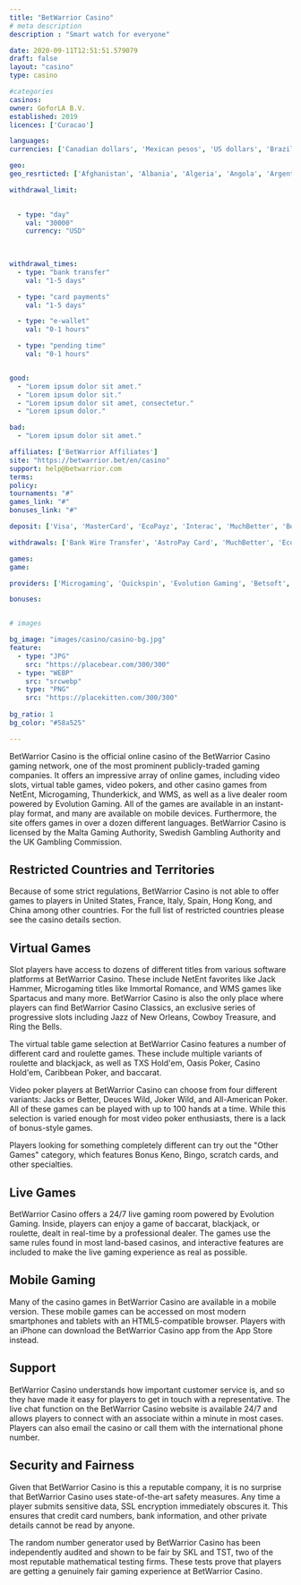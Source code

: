 ```yaml
---
title: "BetWarrior Casino"
# meta description
description : "Smart watch for everyone"

date: 2020-09-11T12:51:51.579079
draft: false
layout: "casino" 
type: casino

#categories
casinos: 
owner: GoforLA B.V.
established: 2019
licences: ['Curacao']

languages: 
currencies: ['Canadian dollars', 'Mexican pesos', 'US dollars', 'Brazilian reals', 'Chilean pesos', 'Peruvian nuevos soles']

geo: 
geo_resrticted: ['Afghanistan', 'Albania', 'Algeria', 'Angola', 'Argentina', 'Armenia', 'Australia', 'Australian Capital Territory', 'New South Wales', 'Northern Territory', 'Queensland', 'South Australia', 'Tasmania', 'Victoria', 'Western Australia', 'Austria', 'Azerbaijan', 'Bahamas', 'Belarus', 'Belgium', 'Bosnia and Herzegovina', 'Botswana', 'Bulgaria', 'Cambodia', 'Croatia', 'Czech Republic', 'Denmark', 'Estonia', 'Ethiopia', 'France', 'Georgia', 'Germany', 'Baden-Württemberg', 'Bayern', 'Berlin', 'Brandenburg', 'Bremen', 'Hamburg', 'Hessen', 'Mecklenburg-Vorpommern', 'Niedersachsen', 'Nordrhein-Westfalen', 'Rheinland-Pfalz', 'Saarland', 'Sachsen', 'Sachsen-Anhalt', 'Schleswig-Holstein', 'Thüringen', 'Ghana', 'Guyana', 'Hong Kong', 'Hungary', 'Iran', 'Iraq', 'Israel', 'Italy', 'Kazakhstan', 'Kosovo', 'Kuwait', 'Laos', 'Latvia', 'Lebanon', 'Libya', 'Lithuania', 'Macedonia', 'Malaysia', 'Moldova', 'Montenegro', 'Myanmar [Burma]', 'Namibia', 'Netherlands', 'Netherlands Antilles', 'Nicaragua', 'North Korea', 'Pakistan', 'Papua New Guinea', 'Philippines', 'Poland', 'Portugal', 'Puerto Rico', 'Serbia', 'Singapore', 'Slovakia', 'Slovenia', 'South Sudan', 'Spain', 'Sri Lanka', 'Sudan', 'Sweden', 'Switzerland', 'Syria', 'Taiwan', 'Trinidad and Tobago', 'Tunisia', 'Turkmenistan', 'Uganda', 'Ukraine', 'United Kingdom', 'United States', 'Alabama', 'Alaska', 'American Samoa', 'Arizona', 'Arkansas', 'California', 'Colorado', 'Connecticut', 'Delaware', 'District of Columbia', 'Florida', 'Georgia(US)', 'Guam', 'Hawaii', 'Idaho', 'Illinois', 'Indiana', 'Iowa', 'Kansas', 'Kentucky', 'Louisiana', 'Maine', 'Maryland', 'Massachusetts', 'Michigan', 'Minnesota', 'Mississippi', 'Missouri', 'Montana', 'Nebraska', 'Nevada', 'New Hampshire', 'New Jersey', 'New Mexico', 'New York', 'North Carolina', 'North Dakota', 'Northern Mariana Islands', 'Ohio', 'Oklahoma', 'Oregon', 'Pennsylvania', 'Rhode Island', 'South Carolina', 'South Dakota', 'Tennessee', 'Texas', 'U.S. Virgin Islands', 'Utah', 'Vermont', 'Virginia', 'Washington', 'West Virginia', 'Wisconsin', 'Wyoming', 'Uzbekistan', 'Yemen', 'Zimbabwe']

withdrawal_limit:

  
  - type: "day"
    val: "30000"
    currency: "USD"
  
  

withdrawal_times:
  - type: "bank transfer"
    val: "1-5 days"

  - type: "card payments"
    val: "1-5 days"

  - type: "e-wallet"
    val: "0-1 hours"

  - type: "pending time"
    val: "0-1 hours"


good:
  - "Lorem ipsum dolor sit amet."
  - "Lorem ipsum dolor sit."
  - "Lorem ipsum dolor sit amet, consectetur."
  - "Lorem ipsum dolor."

bad:
  - "Lorem ipsum dolor sit amet."

affiliates: ['BetWarrior Affiliates']
site: "https://betwarrior.bet/en/casino"
support: help@betwarrior.com
terms:
policy:
tournaments: "#"
games_link: "#"
bonuses_link: "#"

deposit: ['Visa', 'MasterCard', 'EcoPayz', 'Interac', 'MuchBetter', 'Boleto', 'AstroPay Card', 'Pago Efectivo', 'oxxo', 'Bank Wire Transfer', 'Todito Cash']

withdrawals: ['Bank Wire Transfer', 'AstroPay Card', 'MuchBetter', 'EcoPayz', 'Interac']

games: 
game:

providers: ['Microgaming', 'Quickspin', 'Evolution Gaming', 'Betsoft', 'Ezugi', 'Habanero', 'Pragmatic Play', 'PariPlay', 'EGT Interactive', 'Lega', 'MGA', 'Red Rake Gaming', 'Spinomenal', 'Wazdan']

bonuses:


# images

bg_image: "images/casino/casino-bg.jpg"  
feature:
  - type: "JPG" 
    src: "https://placebear.com/300/300"
  - type: "WEBP"
    src: "srcwebp"
  - type: "PNG"
    src: "https://placekitten.com/300/300"  
 
bg_ratio: 1 
bg_color: "#58a525"  

---
```


BetWarrior Casino is the official online casino of the BetWarrior Casino gaming network, one of the most prominent publicly-traded gaming companies. It offers an impressive array of online games, including video slots, virtual table games, video pokers, and other casino games from NetEnt, Microgaming, Thunderkick, and WMS, as well as a live dealer room powered by Evolution Gaming. All of the games are available in an instant-play format, and many are available on mobile devices. Furthermore, the site offers games in over a dozen different languages. BetWarrior Casino is licensed by the Malta Gaming Authority, Swedish Gambling Authority and the UK Gambling Commission.

## Restricted Countries and Territories
Because of some strict regulations, BetWarrior Casino is not able to offer games to players in United States, France, Italy, Spain, Hong Kong, and China among other countries. For the full list of restricted countries please see the casino details section.

## Virtual Games
Slot players have access to dozens of different titles from various software platforms at BetWarrior Casino. These include NetEnt favorites like Jack Hammer, Microgaming titles like Immortal Romance, and WMS games like Spartacus and many more. BetWarrior Casino is also the only place where players can find BetWarrior Casino Classics, an exclusive series of progressive slots including Jazz of New Orleans, Cowboy Treasure, and Ring the Bells.

The virtual table game selection at BetWarrior Casino features a number of different card and roulette games. These include multiple variants of roulette and blackjack, as well as TXS Hold'em, Oasis Poker, Casino Hold'em, Caribbean Poker, and baccarat.

Video poker players at BetWarrior Casino can choose from four different variants: Jacks or Better, Deuces Wild, Joker Wild, and All-American Poker. All of these games can be played with up to 100 hands at a time. While this selection is varied enough for most video poker enthusiasts, there is a lack of bonus-style games.

Players looking for something completely different can try out the "Other Games" category, which features Bonus Keno, Bingo, scratch cards, and other specialties.

## Live Games
BetWarrior Casino offers a 24/7 live gaming room powered by Evolution Gaming. Inside, players can enjoy a game of baccarat, blackjack, or roulette, dealt in real-time by a professional dealer. The games use the same rules found in most land-based casinos, and interactive features are included to make the live gaming experience as real as possible.

## Mobile Gaming
Many of the casino games in BetWarrior Casino are available in a mobile version. These mobile games can be accessed on most modern smartphones and tablets with an HTML5-compatible browser. Players with an iPhone can download the BetWarrior Casino app from the App Store instead.

## Support
BetWarrior Casino understands how important customer service is, and so they have made it easy for players to get in touch with a representative. The live chat function on the BetWarrior Casino website is available 24/7 and allows players to connect with an associate within a minute in most cases. Players can also email the casino or call them with the international phone number.

## Security and Fairness
Given that BetWarrior Casino is this a reputable company, it is no surprise that BetWarrior Casino uses state-of-the-art safety measures. Any time a player submits sensitive data, SSL encryption immediately obscures it. This ensures that credit card numbers, bank information, and other private details cannot be read by anyone.

The random number generator used by BetWarrior Casino has been independently audited and shown to be fair by SKL and TST, two of the most reputable mathematical testing firms. These tests prove that players are getting a genuinely fair gaming experience at BetWarrior Casino.
